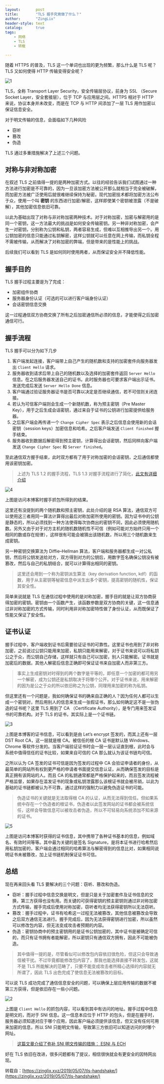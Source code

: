 ```yaml
---
layout:       post
title:        "TLS 握手究竟做了什么？"
author:       "ZingLix"
header-style: text
catalog:      true
tags:
    - 网络
    - TLS
    - 转载

---
```


随着 HTTPS 的普及，TLS 这一个单词也出现的更为频繁，那么什么是 TLS 呢？TLS 又如何使得 HTTP 传输变得安全呢？

![1](\img\in-post\1.png)

TLS，全称 Transport Layer Security，安全传输层协议，前身为 SSL （Secure Socket Layer，安全套接层），位于 TCP 与应用层之间。HTTPS 相对于 HTTP 来说，协议本身并未改变，而是在 TCP 与 HTTP 间添加了一层 TLS 用作加密以保证信息安全。

对于明文传输的信息，会面临如下几种风险

- 窃听
- 篡改
- 伪造

TLS 通过多重措施解决了上述三个问题。

## 对称与非对称加密

在叙述 TLS 之前值得一提的是两种加密方式。以往的经验告诉我们试图通过一种方法进行加密是不可靠的，因为一旦该加密方法被公开那么就相当于完全被破解，而加密方法被广泛使用后就很难继续保持为秘密。现代加密技术都将加密方法公布于众，使用一个叫 **密钥** 的东西进行加密/解密，这样即使某个密钥被泄露（不是破解），其他加密信息依旧可靠。

以此为基础出现了对称与非对称加密两种技术。对于对称加密，加密与解密用的是同一个密钥，这一方法最大的挑战是如何安全传输密钥。另一种非对称加密，会产生一对密钥，分别称为公钥和私钥，两者容易生成，但难以互相推导出另一个。用公钥加密的信息只能通过私钥解密，这样公钥就可以任意在网上传输，而私钥全程不需被传输，从而解决了对称加密的弊端，但是带来的是性能上的挑战。

后续我们可以看到 TLS 是如何同时使用两者，从而保证安全并不降低性能。

## 握手目的

TLS 握手过程主要是为了完成：

- 加密组件协商
- 服务器身份认证（可选的可以进行客户端身份认证）
- 会话密钥信息交换

这一过程通信双方协商交换了所有之后加密通信所必须的信息，才能使得之后加密通信可行。

## 握手流程

TLS 握手可以分为如下几步

1. 客户端发起连接，客户端带上自己产生的随机数和支持的加密套件向服务器发出 `Client Hello` 请求。
2. 服务器收到请求后带上自己的随机数以及选择的加密套件返回 `Server Hello` 信息。在之后服务器发送自己的证书。此时服务器也可要求客户端出示证书。发送完成后发送 `Server Hello Done` 信息。
3. 客户端通过验证服务器证书是否可靠以决定是否继续通信，若不可信则关闭连接。
4. 若认为可信客户端则会生成一个新随机数，称为预主密钥（Pre Master Key），用于之后生成会话密钥，通过来自于证书的公钥进行加密提供给服务器。
5. 之后客户端会再传递一个 `Change Cipher Spec` 表示之后信息会使用新的会话密钥（session keys）加密信息和哈希。之后客户端发送 `Client finished` 握手结束。
6. 服务器收到数据后解密得到预主密钥，计算得出会话密钥，然后同样向客户端发送 `Change Cipher Spec` 和 `Server finished`。

至此通信双方握手结束，此时双方都有了用于对称加密的会话密钥，之后通信都使用该密钥加密。

> 上述为 TLS 1.2 的握手流程，TLS 1.3 对握手流程进行了简化，[此文有详细介绍](https://zinglix.xyz/2021/04/05/tls-13/)

![4](\img\in-post\4.png)

上图是访问本博客时握手抓包所得到的结果。

这里还有没提到的两个随机数和预主密钥，此处介绍的是 RSA 算法，通信双方可以使用这三者用同一算法计算得出最后对称加密所使用的密钥。因为证书中的公钥是静态的，所以必须找到一种方法使得每次协商出的密钥不同，因此必须使用随机数。另外又由于对于对方主机的随机数随机性不可信（例如可能对方始终只用一个相同的数或存在规律），这样很有可能会被猜出该随机数，所以用三个随机数来生成密钥。

另一种密钥交换算法为 Diffie–Hellman 算法，客户端和服务器都生成一对公私钥，然后将公钥发送给对方，双方得到对方的公钥后，用数字签名确保公钥没有被篡改，然后与自己的私钥结合，就可以计算得出相同的密钥。

> 这里还会用到一个称为密钥派生算法（key derivation function, kdf）的函数，用于从主密钥等秘密信息中派生出多个密钥，提高密钥的随机性，保证其安全性。

简单来说就是 TLS 在通信过程中使用的是对称加密，握手目的就是让双方协商获得加密的密钥。密钥由一个函数产生，该函数参数是双方协商的关键，这一信息通过非对称加密的方式传输，同时利用非对称加密特性做了身份认证，从而既保证了性能又保证了安全性。

## 证书认证

握手过程中，客户端收到证书后需要验证证书的可靠性。这里证书也用到了非对称加密，之前说过公钥只能用来加密，私钥只能用来解密，对于证书来说可以将私钥公之于众，而公钥自己存储，这样就只有自己可以加密，别人只能解密。证书就是加密后的数据，其他人解密后信息正确即可保证证书来自加密人而非第三方。

> 事实上生成密钥对时得到的两个数字是平等的，即任意一个加密的都可用另一个解密，成为公钥还是私钥取决于将哪个公开。对于证书来说，用来解密的因为是公之于众的所以依旧称之为公钥，同理用来加密的称为私钥。

但这里还有一个问题是，我如何确保证书的确来自正确的人？因为任何人都可以生成一个密钥对，然后用别人的信息来生成一张假证书，那么如何确定这不是一张伪造的证书呢？这里 TLS 用到了 CA （Certificate Authority），是专门用来签发证书的可靠机构。对于 TLS 的证书，其实际上是一个证书链。

![3](\img\in-post\3.png)

上图是本博客的证书信息，可以看到是由 Let’s encrypt 签发的，而其上还有一层 DST Root CA，这一层就是根 CA。被信任的根 CA 证书是默认随 Windows、Chrome 等软件分发的。当客户端验证证书时会一层一层认证直到根，此时会与系统中值得信任的证书比较，如果来自可信的 CA 那么就认为该证书链均可信。

之所以认为 CA 签发的证书可信是因为签发的过程中 CA 会验证申请者的身份，从最简单的网站所有权到更严格的申请者书面提交信息认证，从而确保签发的目标是真正拥有该网站的人。而且 CA 的私钥通常都是严格保护起来的，而且签发流程被严格监督，如果存在滥发证书的现象或私钥泄露那么该根证书就会被吊销，以此为基础的证书链都被认为不可靠，通过这样的强制力以避免伪造证书的可能。

> 伪造证书的关键就是无法取得根 CA 的认证，从而无法得到信任。但如果系统中存在一个伪造者的根证书，伪造者以此签发网站的证书都会被系统信任，这样会导致信息可以被攻击者伪造，所以不可轻易向系统添加不知来源的证书。

![5](\img\in-post\5.png)

上图是访问本博客时获得的证书信息，其中携带了各种证书基本的信息，例如域名、有效时间等等。其中最为关键的是签名 Signature，是将本证书进行哈希然后用私钥加密的，客户端会通过相同的哈希算法与解密得到的信息比对，如果相同说明证书未被篡改，加上证书链机制保证证书可信。

## 总结

现在再来回头看 TLS 要解决的三个问题：窃听、篡改和伪造。

- 窃听：握手过程中信息交换是明文，但是只是关于加密套件及证书信息的交换，第三方获得也没有用。而关键的可获得密钥的预主密钥则通过非对称加密方式传输，握手完成后使用对称加密，窃听者均无法获得密钥所以无法窃听。
- 篡改：握手过程中，证书有哈希这一过程无法被篡改，其他信息被篡改会导致之后双方通信无法进行。握手完成后，因为无法获得密钥进行加密，所以虽然可以修改包内容，但无法变成攻击者预期的内容。
- 伪造：密钥协商中的预主密钥用的是证书公钥加密的，其中证书是被确定可信的，而只有证书拥有者能解密，所以密钥只有通信双方拥有，因此不可能被伪造。

> 其中值得一提的是，尽管看似可以修改包内容依旧很危险，但这只会导致通信被干扰。不过毕竟都能修改包内容了，那我也能选择直接不转发包，这就不是 TLS 所能解决的范畴了，只要不能变成攻击者所精心选择的内容就无所谓了，因此 TLS 出色完成了使信息无法被篡改的目标。

可以说 TLS 成功完成了通信信息安全的问题，可以确保上层应用传输的数据不被第三方获得，但是依旧存在一些小问题。

![2](\img\in-post\2.png)

上图是 `Client Hello` 的抓包内容，可以看到其中有访问的地址。握手过程中信息是明文的，而对于 SNI 信息。这一信息本应位于 HTTP 的包头，但是在握手时，服务器必须知道对应于哪个应用，因此客户端必须提供该信息，但又没有任何可用来加密的信息，所以 SNI 只能明文传输，导致第三方依旧可以知道访问的时哪个网址。

> [这篇文章介绍了弥补 SNI 明文传输的措施： ESNI 与 ECH](https://zinglix.xyz/2021/04/03/esni-ech/)

好在 TLS 依旧在改进，很多问题都有了提议，相信很快就会有更安全的因特网出现。



转载自：[https://zinglix.xyz/2019/05/07/tls-handshake/](https://zinglix.xyz/2019/05/07/tls-handshake/)
